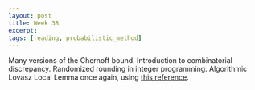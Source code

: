 ```yaml
---
layout: post
title: Week 38
excerpt: 
tags: [reading, probabilistic_method]
---
```


Many versions of the Chernoff bound. Introduction to combinatorial
discrepancy. Randomized rounding in integer programming. Algorithmic
Lovasz Local Lemma once again, using [this reference][1].

[1]:http://theory.stanford.edu/~tim/s14/l/l8.pdf
